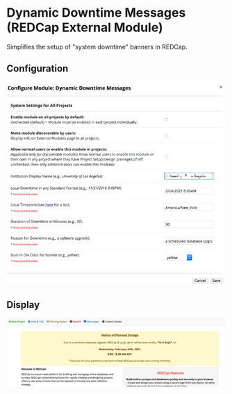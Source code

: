 # Dynamic Downtime Messages (REDCap External Module)
Simplifies the setup of "system downtime" banners in REDCap.

## Configuration
![configuration](/img/start.png?raw=true "Config")

## Display
![configuration](/img/finish.png?raw=true "Display")
